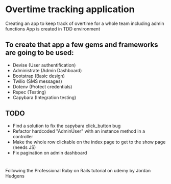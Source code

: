 # Overtime tracking application
Creating an app to keep track of overtime for a whole team including admin functions
App is created in TDD environment

## To create that app a few gems and frameworks are going to be used:
- Devise (User authentification)
- Administrate (Admin Dashboard)
- Bootstrap (Basic design)
- Twilio (SMS messages)
- Dotenv (Protect credentials)
- Rspec (Testing)
- Capybara (Integration testing)

## TODO
- Find a solution to fix the capybara click_button bug
- Refactor hardcoded "AdminUser" with an instance method in a controller
- Make the whole row clickable on the index page to get to the show page (needs JS)
- Fix pagination on admin dashboard
#
Following the Professional Ruby on Rails tutorial on udemy by Jordan Hudgens
